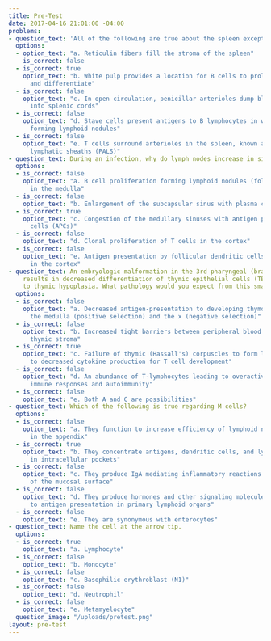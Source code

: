 ```yaml
---
title: Pre-Test
date: 2017-04-16 21:01:00 -04:00
problems:
- question_text: 'All of the following are true about the spleen except:'
  options:
  - option_text: "a. Reticulin fibers fill the stroma of the spleen"
    is_correct: false
  - is_correct: true
    option_text: "b. White pulp provides a location for B cells to proliferate
      and differentiate"
  - is_correct: false
    option_text: "c. In open circulation, penicillar arterioles dump blood directly
      into splenic cords"
  - is_correct: false
    option_text: "d. Stave cells present antigens to B lymphocytes in white pulp
      forming lymphoid nodules"
  - is_correct: false
    option_text: "e. T cells surround arterioles in the spleen, known as periarteriole
      lymphatic sheaths (PALS)"
- question_text: During an infection, why do lymph nodes increase in size?
  options:
  - is_correct: false
    option_text: "a. B cell proliferation forming lymphoid nodules (follicles)
      in the medulla"
  - is_correct: false
    option_text: "b. Enlargement of the subcapsular sinus with plasma cells"
  - is_correct: true
    option_text: "c. Congestion of the medullary sinuses with antigen presenting
      cells (APCs)"
  - is_correct: false
    option_text: "d. Clonal proliferation of T cells in the cortex"
  - is_correct: false
    option_text: "e. Antigen presentation by follicular dendritic cells to B cells
      in the cortex"
- question_text: An embryologic malformation in the 3rd pharyngeal (branchial) pouch
    results in decreased differentiation of thymic epithelial cells (TECs) leading
    to thymic hypoplasia. What pathology would you expect from this smaller thymus?
  options:
  - is_correct: false
    option_text: "a. Decreased antigen-presentation to developing thymocytes in
      the medulla (positive selection) and the x (negative selection)"
  - is_correct: false
    option_text: "b. Increased tight barriers between peripheral blood and the
      thymic stroma"
  - is_correct: true
    option_text: "c. Failure of thymic (Hassall's) corpuscles to form leading
      to decreased cytokine production for T cell development"
  - is_correct: false
    option_text: "d. An abundance of T-lymphocytes leading to overactive adaptive
      immune responses and autoimmunity"
  - is_correct: false
    option_text: "e. Both A and C are possibilities"
- question_text: Which of the following is true regarding M cells?
  options:
  - is_correct: false
    option_text: "a. They function to increase efficiency of lymphoid nodule activity
      in the appendix"
  - is_correct: true
    option_text: "b. They concentrate antigens, dendritic cells, and lymphocytes
      in intracellular pockets"
  - is_correct: false
    option_text: "c. They produce IgA mediating inflammatory reactions for defense
      of the mucosal surface"
  - is_correct: false
    option_text: "d. They produce hormones and other signaling molecules in response
      to antigen presentation in primary lymphoid organs"
  - is_correct: false
    option_text: "e. They are synonymous with enterocytes"
- question_text: Name the cell at the arrow tip.
  options:
  - is_correct: true
    option_text: "a. Lymphocyte"
  - is_correct: false
    option_text: "b. Monocyte"
  - is_correct: false
    option_text: "c. Basophilic erythroblast (N1)"
  - is_correct: false
    option_text: "d. Neutrophil"
  - is_correct: false
    option_text: "e. Metamyelocyte"
  question_image: "/uploads/pretest.png"
layout: pre-test
---
```


